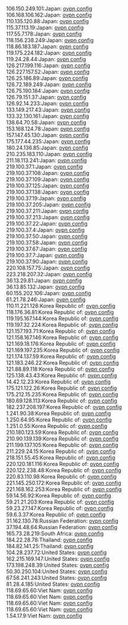 106.150.249.101:Japan: [ovpn config](vpn/106_150_249_101.ovpn)  
106.168.106.162:Japan: [ovpn config](vpn/106_168_106_162.ovpn)  
110.135.120.88:Japan: [ovpn config](vpn/110_135_120_88.ovpn)  
115.37.113.19:Japan: [ovpn config](vpn/115_37_113_19.ovpn)  
117.55.7.178:Japan: [ovpn config](vpn/117_55_7_178.ovpn)  
118.156.238.249:Japan: [ovpn config](vpn/118_156_238_249.ovpn)  
118.86.183.187:Japan: [ovpn config](vpn/118_86_183_187.ovpn)  
119.175.224.182:Japan: [ovpn config](vpn/119_175_224_182.ovpn)  
119.24.28.44:Japan: [ovpn config](vpn/119_24_28_44.ovpn)  
126.217.199.116:Japan: [ovpn config](vpn/126_217_199_116.ovpn)  
126.227.157.52:Japan: [ovpn config](vpn/126_227_157_52.ovpn)  
126.25.186.89:Japan: [ovpn config](vpn/126_25_186_89.ovpn)  
126.72.189.249:Japan: [ovpn config](vpn/126_72_189_249.ovpn)  
126.75.190.184:Japan: [ovpn config](vpn/126_75_190_184.ovpn)  
126.79.151.37:Japan: [ovpn config](vpn/126_79_151_37.ovpn)  
126.92.14.233:Japan: [ovpn config](vpn/126_92_14_233.ovpn)  
133.149.217.43:Japan: [ovpn config](vpn/133_149_217_43.ovpn)  
133.32.130.161:Japan: [ovpn config](vpn/133_32_130_161.ovpn)  
138.64.70.58:Japan: [ovpn config](vpn/138_64_70_58.ovpn)  
153.168.124.78:Japan: [ovpn config](vpn/153_168_124_78.ovpn)  
157.147.45.130:Japan: [ovpn config](vpn/157_147_45_130.ovpn)  
175.177.44.235:Japan: [ovpn config](vpn/175_177_44_235.ovpn)  
180.24.136.85:Japan: [ovpn config](vpn/180_24_136_85.ovpn)  
210.235.183.110:Japan: [ovpn config](vpn/210_235_183_110.ovpn)  
211.18.113.241:Japan: [ovpn config](vpn/211_18_113_241.ovpn)  
219.100.37.1:Japan: [ovpn config](vpn/219_100_37_1.ovpn)  
219.100.37.108:Japan: [ovpn config](vpn/219_100_37_108.ovpn)  
219.100.37.109:Japan: [ovpn config](vpn/219_100_37_109.ovpn)  
219.100.37.125:Japan: [ovpn config](vpn/219_100_37_125.ovpn)  
219.100.37.138:Japan: [ovpn config](vpn/219_100_37_138.ovpn)  
219.100.37.19:Japan: [ovpn config](vpn/219_100_37_19.ovpn)  
219.100.37.205:Japan: [ovpn config](vpn/219_100_37_205.ovpn)  
219.100.37.211:Japan: [ovpn config](vpn/219_100_37_211.ovpn)  
219.100.37.213:Japan: [ovpn config](vpn/219_100_37_213.ovpn)  
219.100.37.22:Japan: [ovpn config](vpn/219_100_37_22.ovpn)  
219.100.37.4:Japan: [ovpn config](vpn/219_100_37_4.ovpn)  
219.100.37.50:Japan: [ovpn config](vpn/219_100_37_50.ovpn)  
219.100.37.58:Japan: [ovpn config](vpn/219_100_37_58.ovpn)  
219.100.37.67:Japan: [ovpn config](vpn/219_100_37_67.ovpn)  
219.100.37.7:Japan: [ovpn config](vpn/219_100_37_7.ovpn)  
219.100.37.90:Japan: [ovpn config](vpn/219_100_37_90.ovpn)  
220.108.157.75:Japan: [ovpn config](vpn/220_108_157_75.ovpn)  
223.218.207.32:Japan: [ovpn config](vpn/223_218_207_32.ovpn)  
36.13.29.81:Japan: [ovpn config](vpn/36_13_29_81.ovpn)  
36.13.85.132:Japan: [ovpn config](vpn/36_13_85_132.ovpn)  
60.155.202.106:Japan: [ovpn config](vpn/60_155_202_106.ovpn)  
61.21.78.246:Japan: [ovpn config](vpn/61_21_78_246.ovpn)  
110.11.221.128:Korea Republic of: [ovpn config](vpn/110_11_221_128.ovpn)  
118.176.36.81:Korea Republic of: [ovpn config](vpn/118_176_36_81.ovpn)  
119.195.167.144:Korea Republic of: [ovpn config](vpn/119_195_167_144.ovpn)  
119.197.32.224:Korea Republic of: [ovpn config](vpn/119_197_32_224.ovpn)  
121.157.193.71:Korea Republic of: [ovpn config](vpn/121_157_193_71.ovpn)  
121.158.167.146:Korea Republic of: [ovpn config](vpn/121_158_167_146.ovpn)  
121.169.18.176:Korea Republic of: [ovpn config](vpn/121_169_18_176.ovpn)  
121.169.197.235:Korea Republic of: [ovpn config](vpn/121_169_197_235.ovpn)  
121.174.137.59:Korea Republic of: [ovpn config](vpn/121_174_137_59.ovpn)  
121.183.246.22:Korea Republic of: [ovpn config](vpn/121_183_246_22.ovpn)  
121.88.89.118:Korea Republic of: [ovpn config](vpn/121_88_89_118.ovpn)  
125.138.43.43:Korea Republic of: [ovpn config](vpn/125_138_43_43.ovpn)  
14.42.12.23:Korea Republic of: [ovpn config](vpn/14_42_12_23.ovpn)  
175.121.122.26:Korea Republic of: [ovpn config](vpn/175_121_122_26.ovpn)  
175.212.15.235:Korea Republic of: [ovpn config](vpn/175_212_15_235.ovpn)  
180.69.128.113:Korea Republic of: [ovpn config](vpn/180_69_128_113.ovpn)  
182.237.208.197:Korea Republic of: [ovpn config](vpn/182_237_208_197.ovpn)  
1.241.90.38:Korea Republic of: [ovpn config](vpn/1_241_90_38.ovpn)  
1.250.64.95:Korea Republic of: [ovpn config](vpn/1_250_64_95.ovpn)  
1.251.0.55:Korea Republic of: [ovpn config](vpn/1_251_0_55.ovpn)  
210.180.123.59:Korea Republic of: [ovpn config](vpn/210_180_123_59.ovpn)  
210.90.139.139:Korea Republic of: [ovpn config](vpn/210_90_139_139.ovpn)  
211.199.137.105:Korea Republic of: [ovpn config](vpn/211_199_137_105.ovpn)  
211.229.24.15:Korea Republic of: [ovpn config](vpn/211_229_24_15.ovpn)  
218.151.55.45:Korea Republic of: [ovpn config](vpn/218_151_55_45.ovpn)  
220.120.181.116:Korea Republic of: [ovpn config](vpn/220_120_181_116.ovpn)  
220.122.238.48:Korea Republic of: [ovpn config](vpn/220_122_238_48.ovpn)  
220.83.110.98:Korea Republic of: [ovpn config](vpn/220_83_110_98.ovpn)  
221.145.250.172:Korea Republic of: [ovpn config](vpn/221_145_250_172.ovpn)  
221.168.162.253:Korea Republic of: [ovpn config](vpn/221_168_162_253.ovpn)  
59.14.56.92:Korea Republic of: [ovpn config](vpn/59_14_56_92.ovpn)  
59.21.21.203:Korea Republic of: [ovpn config](vpn/59_21_21_203.ovpn)  
59.23.27.147:Korea Republic of: [ovpn config](vpn/59_23_27_147.ovpn)  
59.6.3.37:Korea Republic of: [ovpn config](vpn/59_6_3_37.ovpn)  
31.162.130.78:Russian Federation: [ovpn config](vpn/31_162_130_78.ovpn)  
37.194.48.64:Russian Federation: [ovpn config](vpn/37_194_48_64.ovpn)  
165.73.28.219:South Africa: [ovpn config](vpn/165_73_28_219.ovpn)  
184.22.28.78:Thailand: [ovpn config](vpn/184_22_28_78.ovpn)  
184.82.141.25:Thailand: [ovpn config](vpn/184_82_141_25.ovpn)  
104.28.237.72:United States: [ovpn config](vpn/104_28_237_72.ovpn)  
162.215.169.147:United States: [ovpn config](vpn/162_215_169_147.ovpn)  
173.198.248.39:United States: [ovpn config](vpn/173_198_248_39.ovpn)  
50.30.250.104:United States: [ovpn config](vpn/50_30_250_104.ovpn)  
67.58.241.243:United States: [ovpn config](vpn/67_58_241_243.ovpn)  
81.28.4.185:United States: [ovpn config](vpn/81_28_4_185.ovpn)  
118.69.65.60:Viet Nam: [ovpn config](vpn/118_69_65_60.ovpn)  
118.69.65.60:Viet Nam: [ovpn config](vpn/118_69_65_60.ovpn)  
118.69.65.60:Viet Nam: [ovpn config](vpn/118_69_65_60.ovpn)  
118.69.65.60:Viet Nam: [ovpn config](vpn/118_69_65_60.ovpn)  
1.54.17.9:Viet Nam: [ovpn config](vpn/1_54_17_9.ovpn)  
